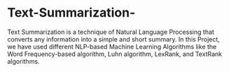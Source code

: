 # Text-Summarization-
Text Summarization is a technique of Natural Language Processing that converts any information into a simple and short summary. In this Project, we have used different NLP-based Machine Learning Algorithms like the Word Frequency-based algorithm, Luhn algorithm, LexRank, and TextRank algorithms. 
